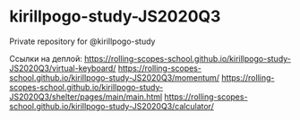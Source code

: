 # kirillpogo-study-JS2020Q3
Private repository for @kirillpogo-study

Ссылки на деплой:
https://rolling-scopes-school.github.io/kirillpogo-study-JS2020Q3/virtual-keyboard/
https://rolling-scopes-school.github.io/kirillpogo-study-JS2020Q3/momentum/
https://rolling-scopes-school.github.io/kirillpogo-study-JS2020Q3/shelter/pages/main/main.html
https://rolling-scopes-school.github.io/kirillpogo-study-JS2020Q3/calculator/
